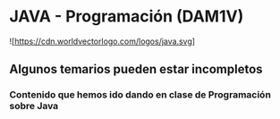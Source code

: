 # JAVA - Programación (DAM1V)
![https://cdn.worldvectorlogo.com/logos/java.svg]
## Algunos temarios pueden estar incompletos
### Contenido que hemos ido dando en clase de Programación sobre Java
